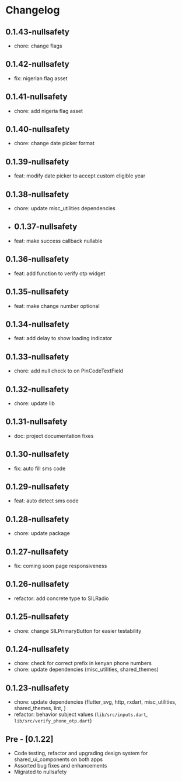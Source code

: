 # Changelog

## 0.1.43-nullsafety

- chore: change flags

## 0.1.42-nullsafety

- fix: nigerian flag asset

## 0.1.41-nullsafety

- chore: add nigeria flag asset

## 0.1.40-nullsafety

- chore: change date picker format

## 0.1.39-nullsafety

- feat: modify date picker to accept custom eligible year

## 0.1.38-nullsafety

- chore: update misc_utilities dependencies

- ## 0.1.37-nullsafety

- feat: make success callback nullable

## 0.1.36-nullsafety

- feat: add function to verify otp widget

## 0.1.35-nullsafety

- feat: make change number optional

## 0.1.34-nullsafety

- feat: add delay to show loading indicator

## 0.1.33-nullsafety

- chore: add null check to on PinCodeTextField

## 0.1.32-nullsafety

- chore: update lib

## 0.1.31-nullsafety

- doc: project documentation fixes

## 0.1.30-nullsafety

- fix: auto fill sms code

## 0.1.29-nullsafety

- feat: auto detect sms code

## 0.1.28-nullsafety

- chore: update package

## 0.1.27-nullsafety

- fix: coming soon page responsiveness

## 0.1.26-nullsafety

- refactor: add concrete type to SILRadio

## 0.1.25-nullsafety

- chore: change SILPrimaryButton for easier testability

## 0.1.24-nullsafety

- chore: check for correct prefix in kenyan phone numbers
- chore: update dependencies (misc_utilities, shared_themes)

## 0.1.23-nullsafety

- chore: update dependencies (flutter_svg, http, rxdart, misc_utilities, shared_themes, lint, )
- refactor: behavior subject values (`lib/src/inputs.dart`, `lib/src/verify_phone_otp.dart`)

## Pre - [0.1.22]

- Code testing, refactor and upgrading design system for shared_ui_components on both apps
- Assorted bug fixes and enhancements
- Migrated to nullsafety
